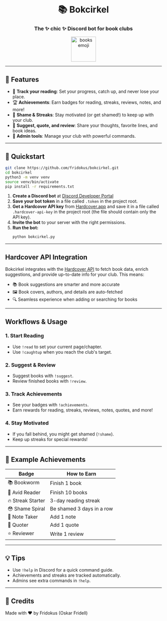 <div align="center">
   <h1>📚 Bokcirkel</h1>
   <h3>The ✨ chic ✨ Discord bot for book clubs</h3>
   <img src="https://em-content.zobj.net/source/microsoft-teams/363/books_1f4da.png" width="80" alt="books emoji"/>
</div>

---

## 🚀 Features

- 📖 **Track your reading**: Set your progress, catch up, and never lose your place.
- 🏆 **Achievements**: Earn badges for reading, streaks, reviews, notes, and more!
- 🔔 **Shame & Streaks**: Stay motivated (or get shamed!) to keep up with your club.
- 💬 **Suggest, quote, and review**: Share your thoughts, favorite lines, and book ideas.
- 👑 **Admin tools**: Manage your club with powerful commands.

---

## 📝 Quickstart

```bash
git clone https://github.com/fridokus/bokcirkel.git
cd bokcirkel
python3 -m venv venv
source venv/bin/activate
pip install -r requirements.txt
```


1. **Create a Discord bot** at [Discord Developer Portal](https://discord.com/developers/applications/)
2. **Save your bot token** in a file called `.token` in the project root.
3. **Get a Hardcover API key** from [Hardcover.app](https://hardcover.app/developers) and save it in a file called `.hardcover-api-key` in the project root (the file should contain only the API key).
4. **Invite the bot** to your server with the right permissions.
5. **Run the bot:**
    ```bash
    python bokcirkel.py
    ```

---

## Hardcover API Integration

Bokcirkel integrates with the [Hardcover API](https://hardcover.app/) to fetch book data, enrich suggestions, and provide up-to-date info for your club. This means:
- 📚 Book suggestions are smarter and more accurate
- 🖼️ Book covers, authors, and details are auto-fetched
- 🔍 Seamless experience when adding or searching for books

---

## Workflows & Usage

### 1. **Start Reading**
- Use `!read` to set your current page/chapter.
- Use `!caughtup` when you reach the club's target.

### 2. **Suggest & Review**
- Suggest books with `!suggest`.
- Review finished books with `!review`.

### 3. **Track Achievements**
- See your badges with `!achievements`.
- Earn rewards for reading, streaks, reviews, notes, quotes, and more!

### 4. **Stay Motivated**
- If you fall behind, you might get shamed (`!shame`).
- Keep up streaks for special rewards!

---

## 🌟 Example Achievements

| Badge | How to Earn |
|-------|-------------|
| 📚 Bookworm | Finish 1 book |
| 🏅 Avid Reader | Finish 10 books |
| 🔥 Streak Starter | 3-day reading streak |
| 😳 Shame Spiral | Be shamed 3 days in a row |
| 📝 Note Taker | Add 1 note |
| 💬 Quoter | Add 1 quote |
| ⭐ Reviewer | Write 1 review |

---

## 💡 Tips
- Use `!help` in Discord for a quick command guide.
- Achievements and streaks are tracked automatically.
- Admins see extra commands in `!help`.

---

## 👤 Credits

Made with ❤️ by Fridokus (Oskar Fridell)
